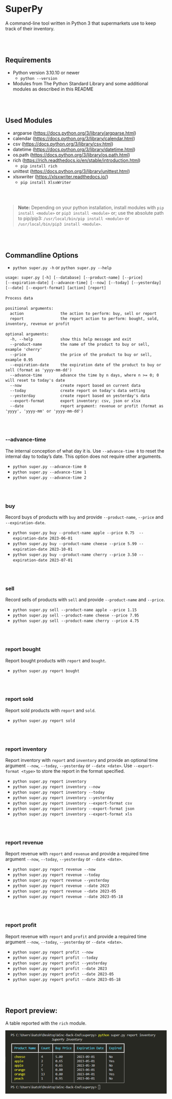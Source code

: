 # SuperPy

A command-line tool written in Python 3 that supermarkets use to keep track of their inventory.

<br>
<br>

## Requirements

-   Python version 3.10.10 or newer
    -   `python --version`
-   Modules from The Python Standard Library and some additional modules as described in this README

<br>
<br>

## Used Modules

-   argparse (https://docs.python.org/3/library/argparse.html)
-   calendar (https://docs.python.org/3/library/calendar.html)
-   csv (https://docs.python.org/3/library/csv.html)
-   datetime (https://docs.python.org/3/library/datetime.html)
-   os.path (https://docs.python.org/3/library/os.path.html)
-   rich (https://rich.readthedocs.io/en/stable/introduction.html)
    -   `pip install rich`
-   unittest (https://docs.python.org/3/library/unittest.html)
-   xlsxwriter (https://xlsxwriter.readthedocs.io/)
    -   `pip install XlsxWriter`

<br>
<br>

>**Note:** Depending on your python installation, install modules with `pip install <module>` or `pip3 install <module>` or; use the absolute path to pip/pip3: `/usr/local/bin/pip install <module>` or `/usr/local/bin/pip3 install <module>`.

<br>
<br>

## Commandline Options

-   `python super.py -h` or `python super.py --help`

```
usage: super.py [-h] [--database] [--product-name] [--price] 
[--expiration-date] [--advance-time] [--now] [--today] [--yesterday] 
[--date] [--export-format] [action] [report]

Process data

positional arguments:
  action                the action to perform: buy, sell or report
  report                the report action to perform: bought, sold, inventory, revenue or profit

optional arguments:
  -h, --help            show this help message and exit
  --product-name        the name of the product to buy or sell, example 'cherry'
  --price               the price of the product to buy or sell, example 0.95
  --expiration-date     the expiration date of the product to buy or sell (format as 'yyyy-mm-dd')
  --advance-time        advance the time by n days, where n >= 0; 0 will reset to today's date
  --now                 create report based on current data
  --today               create report on today's data setting
  --yesterday           create report based on yesterday's data
  --export-format       export inventory: csv, json or xlsx
  --date                report argument: revenue or profit (format as 'yyyy', 'yyyy-mm' or 'yyyy-mm-dd')
```

<br>
<br>

### **--advance-time**

The internal conception of what day it is. Use `--advance-time 0` to reset the internal day to today’s date. This option does not require other arguments.

- `python super.py --advance-time 0`
- `python super.py --advance-time 1`
- `python super.py --advance-time 2`

<br>
<br>

### **buy**

Record buys of products with `buy` and provide `--product-name`, `--price` and `--expiration-date`.

- `python super.py buy --product-name apple --price 0.75  --expiration-date 2023-06-01`
- `python super.py buy --product-name cheese --price 5.99 --expiration-date 2023-10-01`
- `python super.py buy --product-name cherry --price 3.50 --expiration-date 2023-07-01`

<br>
<br>

### **sell**

Record sells of products with `sell` and provide `--product-name` and `--price`.

- `python super.py sell --product-name apple --price 1.15`
- `python super.py sell --product-name cheese --price 7.95`
- `python super.py sell --product-name cherry --price 4.75`

<br>
<br>

### **report bought**

Report bought products with `report` and `bought`.
- `python super.py report bought`

<br>
<br>

### **report sold**

Report sold products with `report` and `sold`.
- `python super.py report sold`

<br>
<br>

### **report inventory**

Report inventory with `report` and `inventory` and provide an optional time argument `--now`, `--today`, `--yesterday` or `--date <date>`. Use `--export-format <type>` to store the report in the format specified.

- `python super.py report inventory`
- `python super.py report inventory --now`
- `python super.py report inventory --today`
- `python super.py report inventory --yesterday`
- `python super.py report inventory --export-format csv`
- `python super.py report inventory --export-format json`
- `python super.py report inventory --export-format xls`

<br>
<br>

### **report revenue**

Report revenue with `report` and `revenue` and provide a required time argument `--now`, `--today`, `--yesterday` or `--date <date>`.

- `python super.py report revenue --now`
- `python super.py report revenue --today`
- `python super.py report revenue --yesterday`
- `python super.py report revenue --date 2023`
- `python super.py report revenue --date 2023-05`
- `python super.py report revenue --date 2023-05-18`

<br>
<br>

### **report profit**

Report revenue with `report` and `profit` and provide a required time argument `--now`, `--today`, `--yesterday` or `--date <date>`.

- `python super.py report profit --now`
- `python super.py report profit --today`
- `python super.py report profit --yesterday`
- `python super.py report profit --date 2023`
- `python super.py report profit --date 2023-05`
- `python super.py report profit --date 2023-05-18`

<br>
<br>

## **Report preview:**

A table reported with the `rich` module.

![Report inventory](./images/markdown/report_inventory.png)